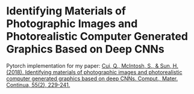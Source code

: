 # Identifying Materials of Photographic Images and Photorealistic Computer Generated Graphics Based on Deep CNNs
Pytorch implementation for my paper: 
[Cui, Q., McIntosh, S., & Sun, H. (2018). Identifying materials of photographic images and photorealistic computer generated graphics based on deep CNNs. Comput., Mater. Continua, 55(2), 229-241.][paper]

[paper]: http://www.techscience.com/doi/10.3970/cmc.2018.055.229.html
